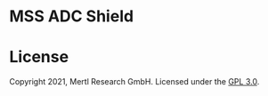 # MSS ADC Shield


# License
Copyright 2021, Mertl Research GmbH.
Licensed under the [GPL 3.0](https://www.gnu.org/licenses/gpl-3.0.en.html).
